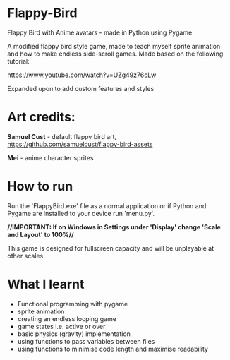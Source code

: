 # Flappy-Bird
Flappy Bird with Anime avatars  - made in Python using Pygame

A modified flappy bird style game, made to teach myself sprite animation and how to make endless side-scroll games. 
Made based on the following tutorial:

https://www.youtube.com/watch?v=UZg49z76cLw

Expanded upon to add custom features and styles

Art credits:
============
**Samuel Cust** - default flappy bird art, https://github.com/samuelcust/flappy-bird-assets

**Mei** - anime character sprites

# How to run

Run the 'FlappyBird.exe' file as a normal application or if Python and Pygame are installed to your device run 'menu.py'.

**//IMPORTANT: If on Windows in Settings under 'Display' change 'Scale and Layout' to 100%//**

This game is designed for fullscreen capacity and will be unplayable at other scales.

# What I learnt

- Functional programming with pygame
- sprite animation
- creating an endless looping game
- game states i.e. active or over
- basic physics (gravity) implementation
- using functions to pass variables between files
- using functions to minimise code length and maximise readability
